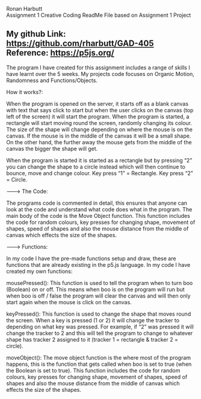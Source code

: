 Ronan Harbutt    
Assignment 1 Creative Coding
ReadMe File based on Assignment 1 Project

My github Link: https://github.com/rharbutt/GAD-405
Reference: https://p5js.org/
------

The program I have created for this assignment includes a range of skills I have
learnt over the 5 weeks. My projects code focuses on Organic Motion, Randomness and Functions/Objects.

How it works?:

When the program is opened on the server, it starts off as a blank canvas with text that says
click to start but when the user clicks on the canvas (top left of the screen) it will start the
program. When the program is started, a rectangle will start moving round the screen,
randomly changing its colour. The size of the shape will change depending on where the
mouse is on the canvas. If the mouse is in the middle of the canvas it will be a small shape.
On the other hand, the further away the mouse gets from the middle of the canvas the
bigger the shape will get.

When the program is started it is started as a rectangle but by pressing “2” you can change
the shape to a circle instead which will then continue to bounce, move and change colour.
Key press “1” = Rectangle.
Key press “2” = Circle.

---> The Code:

The programs code is commented in detail, this ensures that anyone can look at the code
and understand what code does what in the program. The main body of the code is the
Move Object function. This function includes the code for random colours, key presses for
changing shape, movement of shapes, speed of shapes and also the mouse distance from
the middle of canvas which effects the size of the shapes.

---> Functions:

In my code I have the pre-made functions setup and draw, these are functions that are
already existing in the p5.js language. In my code I have created my own functions:

mousePressed():
This function is used to tell the program when to turn boo (Boolean) on or off. This means when boo is on the program will run but when boo is off / false the program will clear the canvas and will then only start again when the mouse is click on the canvas.

keyPressed():
This function is used to change the shape that moves round the screen. When a key is pressed (1 or 2) it will change the tracker to depending on what key was pressed. For example, if “2” was pressed it will change the tracker to 2 and this will tell the program to change to whatever shape has tracker 2 assigned to it (tracker 1 = rectangle & tracker 2 = circle).

moveObject():
The move object function is the where most of the program happens, this is the function that gets called when boo is set to true (when the Boolean is set to true). This function includes the code for random colours, key presses for changing shape, movement of shapes, speed of shapes and also the mouse distance from the middle of canvas which effects the size of the shapes.
